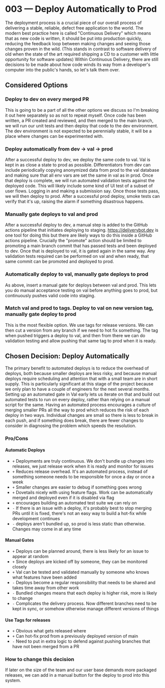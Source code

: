 # 003 — Deploy Automatically to Prod

The deployment process is a crucial piece of our overall process of delivering a stable, reliable, defect free application to the world. The modern best practice here is called "Continuous Delivery" which means that as new code is written, it should be put into production quickly, reducing the feedback loop between making changes and seeing those changes proven in the wild. (This stands in contrast to software delivery of old when the state of the art required shipping a CD to a customer with little opportunity for software updates) Within Continuous Delivery, there are still decisions to be made about how code winds its way from a developer's computer into the public's hands, so let's talk them over.

## Considered Options

### Deploy to dev on every merged PR

This is going to be a part of all the other options we discuss so I'm breaking it out here separately so as not to repeat myself. Once code has been written, a PR created and reviewed, and then merged to the main branch, we will run our unit tests and then deploy that code to the dev environment. The dev environment is not expected to be perennially stable, it will be a place where changes can be experimented with.

### Deploy automatically from dev → val → prod

After a successful deploy to dev, we deploy the same code to val. Val is kept in as close a state to prod as possible. Differentiators from dev can include periodically copying anonymized data from prod to the val database and making sure that all env vars are set the same in val as in prod. Once that deploy is complete, we will run automated validation tests against the deployed code. This will likely include some kind of UI test of a subset of user flows. Logging in and making a submission say. Once those tests pass, we will then deploy to prod. After a successful prod deploy, smoke tests can verify that it's up, raising the alarm if something disastrous happens.

### Manually gate deploys to val and prod

After a successful deploy to dev, a manual step is added to the GitHub actions pipeline that initiates deploying to staging. https://deliverybot.dev is one tool for doing this but there are likely ways to do this inside a GitHub actions pipeline. Crucially the "promote" action should be limited to promoting a main branch commit that has passed tests and been deployed to dev. Once that is deployed to val, it is gated again in the same way. Any validation tests required can be performed on val and when ready, that same commit can be promoted and deployed to prod.

### Automatically deploy to val, manually gate deploys to prod

As above, insert a manual gate for deploys between val and prod. This lets you do manual acceptance testing on val before anything goes to prod, but continuously pushes valid code into staging.

### Match val and prod to tags. Deploy to val on new version tag, manually gate deploy to prod

This is the most flexible option. We use tags for release versions. We can then cut a version from any branch if we need to hot fix something. The tag when pushed triggers a deploy to val, and then from there we can do validation testing and allow pushing that same tag to prod when it is ready.

## Chosen Decision: Deploy Automatically

The primary benefit to automated deploys is to reduce the overhead of deploys, both because smaller deploys are less risky, and because manual deploys require scheduling and attention that with a small team are in short supply. This is particularly significant at this stage of the project because we only plan to have a couple of engineers for the next several months. Setting up an automated gate in Val early lets us iterate on that and build out automated tests to run on every deploy, rather than relying on a manual script for the same. Having an automated process encourages a culture of merging smaller PRs all the way to prod which reduces the risk of each deploy in two ways. Individual changes are small so there is less to break in each push, and if something does break, there are fewer changes to consider in diagnosing the problem which speeds the resolution.

### Pro/Cons

#### Automatic Deploys

-   `+` Deployments are truly continuous. We don't bundle up changes into releases, we just release work when it is ready and monitor for issues
-   `+` Reduces release overhead. It's an automated process, instead of something someone needs to be responsible for once a day or once a week
-   `+` Smaller changes are easier to debug if something goes wrong
-   `+` Dovetails nicely with using feature flags. Work can be automatically merged and deployed even if it is disabled via flag
-   `+` encourages building an automated test suite we can rely on
-   `-` If there is an issue with a deploy, it's probably best to stop merging PRs until it is fixed, there's not an easy way to build a hot-fix while development continues
-   `-` deploys aren't bundled up, so prod is less static than otherwise. Changes may come in at any time

#### Manual Gates

-   `+` Deploys can be planned around, there is less likely for an issue to appear at random
-   `+` Since deploys are kicked off by someone, they can be monitored closely
-   `+` Val can be tested and validated manually by someone who knows what features have been added
-   `-` Deploys become a regular responsibility that needs to be shared and takes time away from other work
-   `-` Bundled changes means that each deploy is higher risk, more is likely to change
-   `-` Complicates the delivery process. Now different branches need to be kept in sync, or somehow otherwise manage different versions of things

#### Use Tags for releases

-   `+` Obvious what gets released where
-   `+` Can hot-fix prod from a previously deployed version of main
-   `-` Need to put in extra logic to defend against pushing branches that have not been merged from a PR

### How to change this decision

If later on the size of the team and our user base demands more packaged releases, we can add in a manual button for the deploy to prod into this system.
